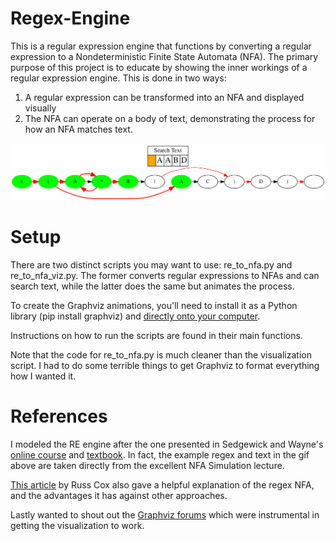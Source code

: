 # Regex-Engine

This is a regular expression engine that functions by converting a regular expression to a Nondeterministic Finite State Automata (NFA). The primary purpose of this project is to educate by showing the inner workings of a regular expression engine. This is done in two ways:

1. A regular expression can be transformed into an NFA and displayed visually
2. The NFA can operate on a body of text, demonstrating the process for how an NFA matches text.

<p align="center">
  <img src="demo.gif"/>
</p>


# Setup
There are two distinct scripts you may want to use: re_to_nfa.py and re_to_nfa_viz.py. The former converts regular expressions to NFAs and can search text, while the latter does the same but animates the process.

To create the Graphviz animations, you'll need to install it as a Python library (pip install graphviz) and [directly onto your computer](https://www.graphviz.org/download/). 

Instructions on how to run the scripts are found in their main functions.

Note that the code for re_to_nfa.py is much cleaner than the visualization script. I had to do some terrible things to get Graphviz to format everything how I wanted it.


# References
I modeled the RE engine after the one presented in Sedgewick and Wayne's [online course](https://www.coursera.org/learn/algorithms-part2) and [textbook](https://algs4.cs.princeton.edu/home/). In fact, the example regex and text in the gif above are taken directly from the excellent NFA Simulation lecture. 

[This article](https://swtch.com/~rsc/regexp/regexp1.html) by Russ Cox also gave a helpful explanation of the regex NFA, and the advantages it has against other approaches. 

Lastly wanted to shout out the [Graphviz forums](https://forum.graphviz.org/) which were instrumental in getting the visualization to work.
